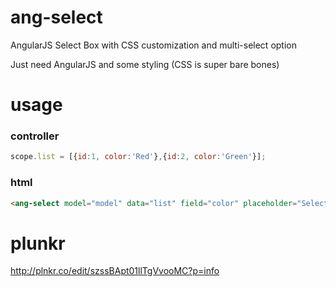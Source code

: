 # ang-select
AngularJS Select Box with CSS customization and multi-select option

Just need AngularJS and some styling (CSS is super bare bones)

# usage
### controller
```javascript
scope.list = [{id:1, color:'Red'},{id:2, color:'Green'}];
```
### html
```html
<ang-select model="model" data="list" field="color" placeholder="Select an option..."></ang-select>
```


# plunkr

http://plnkr.co/edit/szssBApt01llTgVvooMC?p=info
